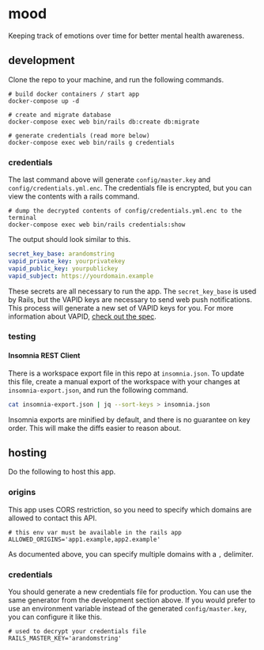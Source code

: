# mood

Keeping track of emotions over time for better mental health awareness.

## development

Clone the repo to your machine, and run the following commands.

```shell
# build docker containers / start app
docker-compose up -d

# create and migrate database
docker-compose exec web bin/rails db:create db:migrate

# generate credentials (read more below)
docker-compose exec web bin/rails g credentials
```

### credentials

The last command above will generate `config/master.key` and `config/credentials.yml.enc`. The credentials file is encrypted, but you can view the contents with a rails command.

```shell
# dump the decrypted contents of config/credentials.yml.enc to the terminal
docker-compose exec web bin/rails credentials:show
```

The output should look similar to this.

```yaml
secret_key_base: arandomstring
vapid_private_key: yourprivatekey
vapid_public_key: yourpublickey
vapid_subject: https://yourdomain.example
```

These secrets are all necessary to run the app. The `secret_key_base` is used by Rails, but the VAPID keys are necessary to send web push notifications. This process will generate a new set of VAPID keys for you. For more information about VAPID, [check out the spec](https://tools.ietf.org/html/rfc8292).

### testing

#### Insomnia REST Client

There is a workspace export file in this repo at `insomnia.json`. To update this file, create a manual export of the workspace with your changes at `insomnia-export.json`, and run the following command.

```bash
cat insomnia-export.json | jq --sort-keys > insomnia.json
```

Insomnia exports are minified by default, and there is no guarantee on key order. This will make the diffs easier to reason about.

## hosting

Do the following to host this app.

### origins

This app uses CORS restriction, so you need to specify which domains are allowed to contact this API.

```shell
# this env var must be available in the rails app
ALLOWED_ORIGINS='app1.example,app2.example'
```

As documented above, you can specify multiple domains with a `,` delimiter.

### credentials

You should generate a new credentials file for production. You can use the same generator from the development section above. If you would prefer to use an environment variable instead of the generated `config/master.key`, you can configure it like this.

```shell
# used to decrypt your credentials file
RAILS_MASTER_KEY='arandomstring'
```
